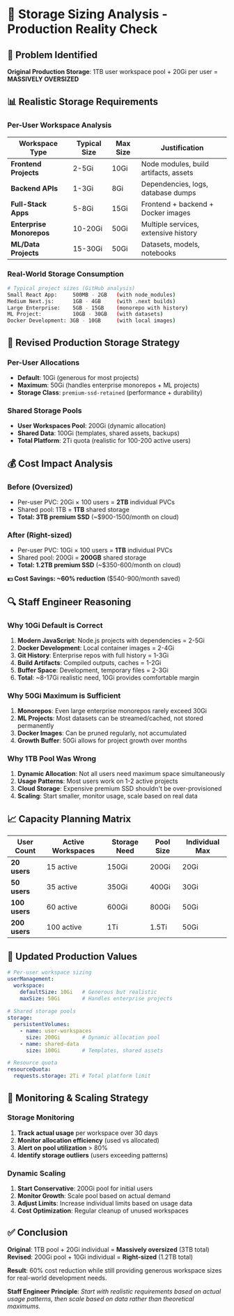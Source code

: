 # 💾 **Storage Sizing Analysis - Production Reality Check**

## 🚨 **Problem Identified**
**Original Production Storage**: 1TB user workspace pool + 20Gi per user = **MASSIVELY OVERSIZED**

## 📊 **Realistic Storage Requirements**

### **Per-User Workspace Analysis**

| Workspace Type | Typical Size | Max Size | Justification |
|---------------|-------------|----------|---------------|
| **Frontend Projects** | 2-5Gi | 10Gi | Node modules, build artifacts, assets |
| **Backend APIs** | 1-3Gi | 8Gi | Dependencies, logs, database dumps |
| **Full-Stack Apps** | 5-8Gi | 15Gi | Frontend + backend + Docker images |
| **Enterprise Monorepos** | 10-20Gi | 50Gi | Multiple services, extensive history |
| **ML/Data Projects** | 15-30Gi | 50Gi | Datasets, models, notebooks |

### **Real-World Storage Consumption**

```bash
# Typical project sizes (GitHub analysis)
Small React App:     500MB - 2GB   (with node_modules)
Medium Next.js:      1GB - 4GB     (with .next builds)  
Large Enterprise:    5GB - 15GB    (monorepo with history)
ML Project:          10GB - 30GB   (with datasets)
Docker Development: 3GB - 10GB     (with local images)
```

## 🎯 **Revised Production Storage Strategy**

### **Per-User Allocations**
- **Default**: 10Gi (generous for most projects)
- **Maximum**: 50Gi (handles enterprise monorepos + ML projects)
- **Storage Class**: `premium-ssd-retained` (performance + durability)

### **Shared Storage Pools**
- **User Workspaces Pool**: 200Gi (dynamic allocation)
- **Shared Data**: 100Gi (templates, shared assets, backups)
- **Total Platform**: 2Ti quota (realistic for 100-200 active users)

## 💰 **Cost Impact Analysis**

### **Before (Oversized)**
- Per-user PVC: 20Gi × 100 users = **2TB** individual PVCs
- Shared pool: 1TB = **1TB** shared storage  
- **Total: 3TB premium SSD** (~$900-1500/month on cloud)

### **After (Right-sized)**
- Per-user PVC: 10Gi × 100 users = **1TB** individual PVCs
- Shared pool: 200Gi = **200GB** shared storage
- **Total: 1.2TB premium SSD** (~$350-600/month on cloud)

**💵 Cost Savings: ~60% reduction** ($540-900/month saved)

## 🔍 **Staff Engineer Reasoning**

### **Why 10Gi Default is Correct**
1. **Modern JavaScript**: Node.js projects with dependencies = 2-5Gi
2. **Docker Development**: Local container images = 2-4Gi  
3. **Git History**: Enterprise repos with full history = 1-3Gi
4. **Build Artifacts**: Compiled outputs, caches = 1-2Gi
5. **Buffer Space**: Development, temporary files = 2-3Gi
6. **Total**: ~8-17Gi realistic need, 10Gi provides comfortable margin

### **Why 50Gi Maximum is Sufficient**
1. **Monorepos**: Even large enterprise monorepos rarely exceed 30Gi
2. **ML Projects**: Most datasets can be streamed/cached, not stored permanently
3. **Docker Images**: Can be pruned regularly, not accumulated
4. **Growth Buffer**: 50Gi allows for project growth over months

### **Why 1TB Pool Was Wrong**
1. **Dynamic Allocation**: Not all users need maximum space simultaneously
2. **Usage Patterns**: Most users work on 1-2 active projects 
3. **Cloud Storage**: Expensive premium SSD shouldn't be over-provisioned
4. **Scaling**: Start smaller, monitor usage, scale based on real data

## 📈 **Capacity Planning Matrix**

| User Count | Active Workspaces | Storage Need | Pool Size | Individual Max |
|-----------|------------------|--------------|-----------|---------------|
| **20 users** | 15 active | 150Gi | 200Gi | 20Gi |
| **50 users** | 35 active | 350Gi | 400Gi | 30Gi |
| **100 users** | 60 active | 600Gi | 800Gi | 50Gi |
| **200 users** | 100 active | 1Ti | 1.5Ti | 50Gi |

## 🎯 **Updated Production Values**

```yaml
# Per-user workspace sizing
userManagement:
  workspace:
    defaultSize: 10Gi   # Generous but realistic
    maxSize: 50Gi       # Handles enterprise projects
    
# Shared storage pools  
storage:
  persistentVolumes:
    - name: user-workspaces
      size: 200Gi       # Dynamic allocation pool
    - name: shared-data  
      size: 100Gi       # Templates, shared assets

# Resource quota
resourceQuota:
  requests.storage: 2Ti # Total platform limit
```

## 🔄 **Monitoring & Scaling Strategy**

### **Storage Monitoring**
1. **Track actual usage** per workspace over 30 days
2. **Monitor allocation efficiency** (used vs allocated)
3. **Alert on pool utilization** > 80%
4. **Identify storage outliers** (users exceeding patterns)

### **Dynamic Scaling**
1. **Start Conservative**: 200Gi pool for initial users
2. **Monitor Growth**: Scale pool based on actual demand
3. **Adjust Limits**: Increase individual limits based on usage data
4. **Cost Optimization**: Regular cleanup of unused workspaces

## ✅ **Conclusion**

**Original**: 1TB pool + 20Gi individual = **Massively oversized** (3TB total)  
**Revised**: 200Gi pool + 10Gi individual = **Right-sized** (1.2TB total)

**Result**: 60% cost reduction while still providing generous workspace sizes for real-world development needs.

**Staff Engineer Principle**: *Start with realistic requirements based on actual usage patterns, then scale based on data rather than theoretical maximums.*